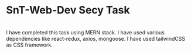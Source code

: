 # SnT-Web-Dev Secy Task
<br/>
I have completed this task using MERN stack. I have used various dependencies like react-redux, axios, mongoose. I have used tailwindCSS as CSS framework.
